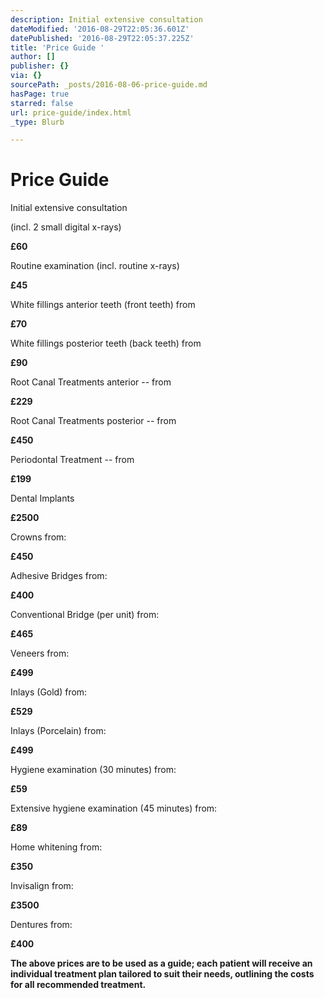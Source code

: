 ```yaml
---
description: Initial extensive consultation
dateModified: '2016-08-29T22:05:36.601Z'
datePublished: '2016-08-29T22:05:37.225Z'
title: 'Price Guide '
author: []
publisher: {}
via: {}
sourcePath: _posts/2016-08-06-price-guide.md
hasPage: true
starred: false
url: price-guide/index.html
_type: Blurb

---
```

# Price Guide 

Initial extensive consultation

(incl. 2 small digital x-rays)

**£60**

Routine examination (incl. routine x-rays)

**£45**

White fillings anterior teeth (front teeth) from

**£70**

White fillings posterior teeth (back teeth) from

**£90**

Root Canal Treatments anterior -- from

**£229**

Root Canal Treatments posterior -- from

**£450**

Periodontal Treatment -- from

**£199**

Dental Implants

**£2500**

Crowns from:

**£450**

Adhesive Bridges from:

**£400**

Conventional Bridge (per unit) from:

**£465**

Veneers from:

**£499**

Inlays (Gold) from:

**£529**

Inlays (Porcelain) from:

**£499**

Hygiene examination (30 minutes) from:

**£59**

Extensive hygiene examination (45 minutes) from:

**£89**

Home whitening from:

**£350**

Invisalign from:

**£3500**

Dentures from:

**£400**

**The above prices are to be used as a guide; each patient will receive an individual treatment plan tailored to suit their needs, outlining the costs for all recommended treatment.**